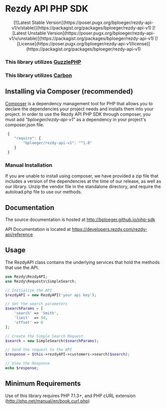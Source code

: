 # Rezdy API PHP SDK
<p align="center">
[![Latest Stable Version](https://poser.pugx.org/bploeger/rezdy-api-v1/v/stable)](https://packagist.org/packages/bploeger/rezdy-api-v1)
[![Latest Unstable Version](https://poser.pugx.org/bploeger/rezdy-api-v1/v/unstable)](https://packagist.org/packages/bploeger/rezdy-api-v1)
[![License](https://poser.pugx.org/bploeger/rezdy-api-v1/license)](https://packagist.org/packages/bploeger/rezdy-api-v1)
</p>

### This library utilizes [GuzzlePHP](http://guzzle.readthedocs.org/)
### This library utilizes [Carbon](https://carbon.nesbot.com/)

## Installing via Composer (recommended)
[Composer](https://getcomposer.org/) is a dependency management tool for PHP that allows you to declare the dependencies your project needs and installs them into your project. In order to use the Rezdy API PHP SDK through composer, you must add *"bploeger/rezdy-api-v1"* as a dependency in your project's composer.json file.
```javascript
 {
    "require": {
        "bploeger/rezdy-api-v1": "^1.0"
    }
 }
```

### Manual Installation
If you are unable to install using composer, we have provided a zip file that includes a version of the dependencies at the time of our release, as well as our library. Unzip the vendor file in the standalone directory, and require the autoload.php file to use our methods.

## Documentation

The source documentation is hosted at http://bploeger.github.io/php-sdk

API Documentation is located at https://developers.rezdy.com/rezdy-api/reference

## Usage
The RezdyAPI class contains the underlying services that hold the methods that use the API.
```php
use Rezdy\RezdyAPI;
use Rezdy\Requests\SimpleSearch;

// Initialize the API
$rezdyAPI = new RezdyAPI('your api key');

// Set the search parameters
$searchParams =	[
	'search' => 'Smith',
	'limit'  => 50,
	'offset' => 0 
];

// Create the Simple Search Request
$search = new SimpleSearch($searchParams);

// Send the request to the API
$response = $this->rezdyAPI->customers->search($search);

// View the Response
echo $response;

```
## Minimum Requirements
Use of this library requires PHP 7.1.3+, and PHP cURL extension (http://php.net/manual/en/book.curl.php)